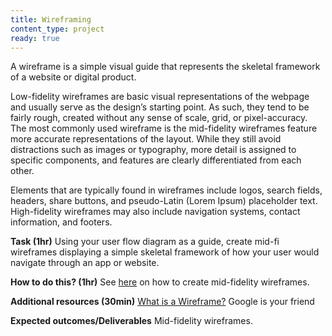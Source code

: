 ```yaml
---
title: Wireframing
content_type: project
ready: true
---
```


A wireframe is a simple visual guide that represents the skeletal framework of a website or digital product.

Low-fidelity wireframes are basic visual representations of the webpage and usually serve as the design’s starting point. As such, they tend to be fairly rough, created without any sense of scale, grid, or pixel-accuracy. The most commonly used wireframe is the mid-fidelity wireframes feature more accurate representations of the layout. While they still avoid distractions such as images or typography, more detail is assigned to specific components, and features are clearly differentiated from each other.

Elements that are typically found in wireframes include logos, search fields, headers, share buttons, and pseudo-Latin (Lorem Ipsum) placeholder text. High-fidelity wireframes may also include navigation systems, contact information, and footers.

**Task (1hr)**
Using your user flow diagram as a guide, create mid-fi wireframes displaying a simple skeletal framework of how your user would navigate through an app or website.


**How to do this? (1hr)**
See [here](https://www.figma.com/templates/wireframe-kits/?fuid=911538155964104607) on how to create mid-fidelity wireframes.

**Additional resources (30min)**
[What is a Wireframe?](https://www.youtube.com/watch/T0vt3nLZKks)
Google is your friend

**Expected outcomes/Deliverables**
Mid-fidelity wireframes.
